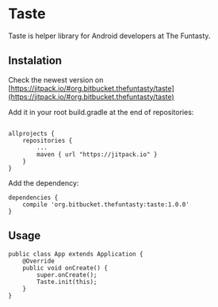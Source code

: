 # Taste #

Taste is helper library for Android developers at The Funtasty.


## Instalation

Check the newest version on [https://jitpack.io/#org.bitbucket.thefuntasty/taste](https://jitpack.io/#org.bitbucket.thefuntasty/taste)

Add it in your root build.gradle at the end of repositories:

```

allprojects {
    repositories {
        ...
        maven { url "https://jitpack.io" }
    }
}

```

Add the dependency:

```
dependencies {
    compile 'org.bitbucket.thefuntasty:taste:1.0.0'
}
```

## Usage

```
public class App extends Application {
    @Override
    public void onCreate() {
        super.onCreate();
        Taste.init(this);
    }
}
```